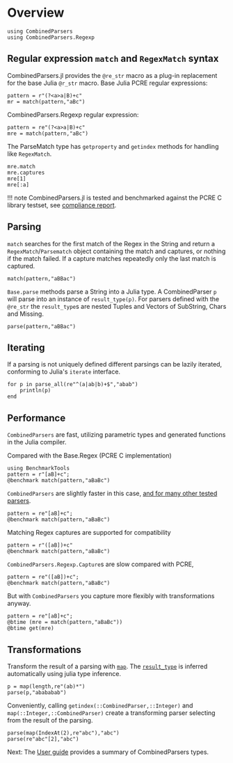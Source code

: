 # Overview
```@setup session
using CombinedParsers
using CombinedParsers.Regexp
```

## Regular expression `match` and `RegexMatch` syntax
CombinedParsers.jl provides the `@re_str` macro as a plug-in replacement for the base Julia `@r_str` macro.
Base Julia PCRE regular expressions:
```@repl
pattern = r"(?<a>a|B)+c"
mr = match(pattern,"aBc")
```

CombinedParsers.Regexp regular expression:
```@repl session
pattern = re"(?<a>a|B)+c"
mre = match(pattern,"aBc")
```

The ParseMatch type has `getproperty` and `getindex` methods for handling like `RegexMatch`.
```@repl session
mre.match
mre.captures
mre[1]
mre[:a]
```

!!! note
    CombinedParsers.jl is tested and benchmarked against the PCRE C library testset, see [compliance report](pcre-compliance.md).

## Parsing 

`match` searches for the first match of the Regex in the String and return a `RegexMatch`/`Parsematch` object containing the match and captures, or nothing if the match failed.
If a capture matches repeatedly only the last match is captured.
```@repl session
match(pattern,"aBBac")
```

`Base.parse` methods parse a String into a Julia type.
A CombinedParser `p` will parse into an instance of `result_type(p)`.
For parsers defined with the `@re_str` the `result_type`s are nested Tuples and Vectors of SubString, Chars and Missing.


```@repl session
parse(pattern,"aBBac")
```


## Iterating
If a parsing is not uniquely defined different parsings can be lazily iterated, conforming to Julia's `iterate` interface.
```@example session
for p in parse_all(re"^(a|ab|b)+$","abab")
	println(p)
end
```



## Performance
`CombinedParsers` are fast, utilizing parametric types and generated functions in the Julia compiler.

Compared with the Base.Regex (PCRE C implementation)
```@example session
using BenchmarkTools
pattern = r"[aB]+c";
@benchmark match(pattern,"aBaBc")
```
`CombinedParsers` are slightly faster in this case,
[and for many other tested parsers](man/pcre-compliance.md).
```@example session
pattern = re"[aB]+c";
@benchmark match(pattern,"aBaBc")
```

Matching Regex captures are supported for compatibility
```@example session
pattern = r"([aB])+c"
@benchmark match(pattern,"aBaBc")
```
`CombinedParsers.Regexp.Capture`s are slow compared with PCRE,
```@example session
pattern = re"([aB])+c";
@benchmark match(pattern,"aBaBc")
```

But with `CombinedParsers` you capture more flexibly with transformations anyway.
```@repl session
pattern = re"[aB]+c";
@btime (mre = match(pattern,"aBaBc"))
@btime get(mre)
```

## Transformations
Transform the result of a parsing with [`map`](@ref).
The [`result_type`](@ref) is inferred automatically using julia type inference.

```@repl session
p = map(length,re"(ab)*")
parse(p,"abababab")
```

Conveniently, calling `getindex(::CombinedParser,::Integer)` and `map(::Integer,::CombinedParser)` create a transforming parser selecting from the result of the parsing.
```@repl session
parse(map(IndexAt(2),re"abc"),"abc")
parse(re"abc"[2],"abc")
```

Next: The [User guide](user.md) provides a summary of CombinedParsers types.

